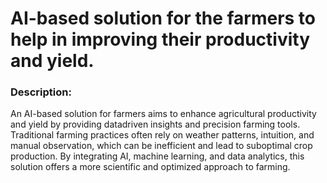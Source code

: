 # AI-based solution for the farmers to help in improving their productivity and yield.

<h3>Description:</h3>
An AI-based solution for farmers aims to enhance agricultural productivity and yield by providing datadriven insights and precision farming tools. Traditional farming practices often rely on weather patterns, intuition, and manual observation, which can be inefficient and lead to suboptimal crop production. By integrating AI, machine learning, and data analytics, this solution offers a more scientific and optimized approach to farming.
